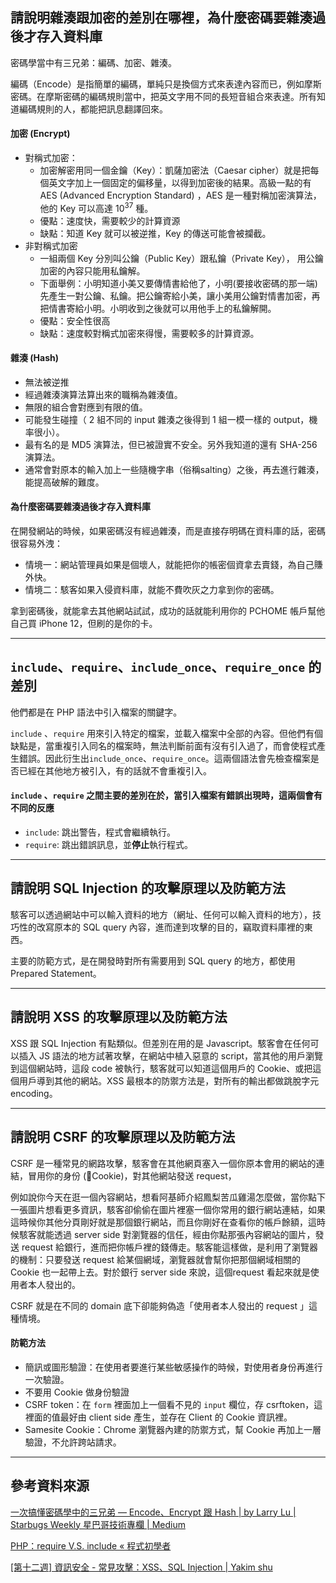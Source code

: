 ## 請說明雜湊跟加密的差別在哪裡，為什麼密碼要雜湊過後才存入資料庫

密碼學當中有三兄弟：編碼、加密、雜湊。

編碼（Encode）是指簡單的編碼，單純只是換個方式來表達內容而已，例如摩斯密碼。在摩斯密碼的編碼規則當中，把英文字用不同的長短音組合來表達。所有知道編碼規則的人，都能把訊息翻譯回來。
  
#### 加密 (Encrypt)

- 對稱式加密：
  - 加密解密用同一個金鑰（Key）：凱薩加密法（Caesar cipher）就是把每個英文字加上一個固定的偏移量，以得到加密後的結果。高級一點的有 AES (Advanced Encryption Standard) ，AES 是一種對稱加密演算法，他的 Key 可以高達 $10^{37}$ 種。
  - 優點：速度快，需要較少的計算資源
  - 缺點：知道 Key 就可以被逆推，Key 的傳送可能會被攔截。
- 非對稱式加密
  - 一組兩個 Key 分別叫公鑰（Public Key）跟私鑰（Private Key）， 用公鑰加密的內容只能用私鑰解。
  - 下面舉例：小明知道小美又要傳情書給他了，小明(要接收密碼的那一端)先產生一對公鑰、私鑰。把公鑰寄給小美，讓小美用公鑰對情書加密，再把情書寄給小明。小明收到之後就可以用他手上的私鑰解開。
  - 優點：安全性很高
  - 缺點：速度較對稱式加密來得慢，需要較多的計算資源。

#### 雜湊 (Hash)

- 無法被逆推
- 經過雜湊演算法算出來的職稱為雜湊值。
- 無限的組合會對應到有限的值。
- 可能發生碰撞（ 2 組不同的 input 雜湊之後得到 1 組一模一樣的 output，機率很小）。
- 最有名的是 MD5 演算法，但已被證實不安全。另外我知道的還有 SHA-256 演算法。
- 通常會對原本的輸入加上一些隨機字串（俗稱salting）之後，再去進行雜湊，能提高破解的難度。

#### 為什麼密碼要雜湊過後才存入資料庫

在開發網站的時候，如果密碼沒有經過雜湊，而是直接存明碼在資料庫的話，密碼很容易外洩：

- 情境一：網站管理員如果是個壞人，就能把你的帳密個資拿去賣錢，為自己賺外快。
- 情境二：駭客如果入侵資料庫，就能不費吹灰之力拿到你的密碼。

拿到密碼後，就能拿去其他網站試試，成功的話就能利用你的 PCHOME 帳戶幫他自己買 iPhone 12，但刷的是你的卡。

---
## `include`、`require`、`include_once`、`require_once` 的差別
 
他們都是在 PHP 語法中引入檔案的關鍵字。

`include` 、`require` 用來引入特定的檔案，並載入檔案中全部的內容。但他們有個缺點是，當重複引入同名的檔案時，無法判斷前面有沒有引入過了，而會使程式產生錯誤。因此衍生出`include_once`、`require_once`。這兩個語法會先檢查檔案是否已經在其他地方被引入，有的話就不會重複引入。

#### `include` 、`require` 之間主要的差別在於，當引入檔案有錯誤出現時，這兩個會有不同的反應

- `include`: 跳出警告，程式會繼續執行。
- `require`: 跳出錯誤訊息，並**停止**執行程式。

---
## 請說明 SQL Injection 的攻擊原理以及防範方法

駭客可以透過網站中可以輸入資料的地方（網址、任何可以輸入資料的地方），技巧性的改寫原本的 SQL query 內容，進而達到攻擊的目的，竊取資料庫裡的東西。

主要的防範方式，是在開發時對所有需要用到 SQL query 的地方，都使用 Prepared Statement。

---
##  請說明 XSS 的攻擊原理以及防範方法

XSS 跟 SQL Injection 有點類似。但差別在用的是 Javascript。駭客會在任何可以插入 JS 語法的地方試著攻擊，在網站中植入惡意的 script，當其他的用戶瀏覽到這個網站時，這段 code 被執行，駭客就可以知道這個用戶的 Cookie、或把這個用戶導到其他的網站。XSS 最根本的防禦方法是，對所有的輸出都做跳脫字元 encoding。


---
## 請說明 CSRF 的攻擊原理以及防範方法

CSRF 是一種常見的網路攻擊，駭客會在其他網頁塞入一個你原本會用的網站的連結，冒用你的身份 (Cookie)，對其他網站發送 request，

例如說你今天在逛一個內容網站，想看阿基師介紹鳳梨苦瓜雞湯怎麼做，當你點下一張圖片想看更多資訊，駭客卻偷偷在圖片裡塞一個你常用的銀行網站連結，如果這時候你其他分頁剛好就是那個銀行網站，而且你剛好在查看你的帳戶餘額，這時候駭客就能透過 server side 對瀏覽器的信任，經由你點那張內容網站的圖片，發送 request 給銀行，進而把你帳戶裡的錢傳走。駭客能這樣做，是利用了瀏覽器的機制：只要發送 request 給某個網域，瀏覽器就會幫你把那個網域相關的 Cookie 也一起帶上去。對於銀行 server side 來說，這個request 看起來就是使用者本人發出的。

CSRF 就是在不同的 domain 底下卻能夠偽造「使用者本人發出的 request 」這種情境。

#### 防範方法

- 簡訊或圖形驗證：在使用者要進行某些敏感操作的時候，對使用者身份再進行一次驗證。
- 不要用 Cookie 做身份驗證
- CSRF token：在 `form` 裡面加上一個看不見的 `input` 欄位，存 csrftoken，這裡面的值最好由 client side 產生，並存在 Client 的 Cookie 資訊裡。
- Samesite Cookie：Chrome 瀏覽器內建的防禦方式，幫 Cookie 再加上一層驗證，不允許跨站請求。

---
## 參考資料來源

[一次搞懂密碼學中的三兄弟 — Encode、Encrypt 跟 Hash | by Larry Lu | Starbugs Weekly 星巴哥技術專欄 | Medium](https://medium.com/starbugs/what-are-encoding-encrypt-and-hashing-4b03d40e7b0c)

[PHP：require V.S. include « 程式初學者](http://code-beginner.logdown.com/posts/389687-phprequire-vs-include)

[[第十二週] 資訊安全 - 常見攻擊：XSS、SQL Injection | Yakim shu](https://yakimhsu.com/project/project_w12_Info_Security-XSS_SQL.html)